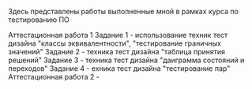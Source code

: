 Здесь представлены работы выполненные мной в рамках курса по тестированию ПО

Аттестационная работа 1 
Задание 1 - использование техник тест дизайна "классы эквивалентности", "тестирование граничных значений"
Задание 2 - техника тест дизайна "таблица принятия решений"
Задание 3 - техника тест дизайна "даиграмма состояний и переходов"
Задание 4 - ехника тест дизайна "тестирование пар"
Аттестационная работа 2 - 
